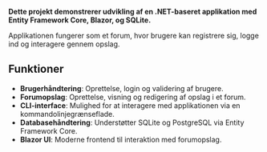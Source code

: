 **Dette projekt demonstrerer udvikling af en .NET-baseret applikation med Entity Framework Core, Blazor, og SQLite.** 

Applikationen fungerer som et forum, hvor brugere kan registrere sig, logge ind og interagere gennem opslag.

## Funktioner

- **Brugerhåndtering**: Oprettelse, login og validering af brugere.
- **Forumopslag**: Oprettelse, visning og redigering af opslag i et forum.
- **CLI-interface**: Mulighed for at interagere med applikationen via en kommandolinjegrænseflade.
- **Databasehåndtering**: Understøtter SQLite og PostgreSQL via Entity Framework Core.
- **Blazor UI**: Moderne frontend til interaktion med forumopslag.
